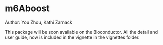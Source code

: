 # m6Aboost
Author: You Zhou, Kathi Zarnack    

This package will be soon available on the Bioconductor. All the detail and user guide, now is included in the vignette in the vignettes folder.

